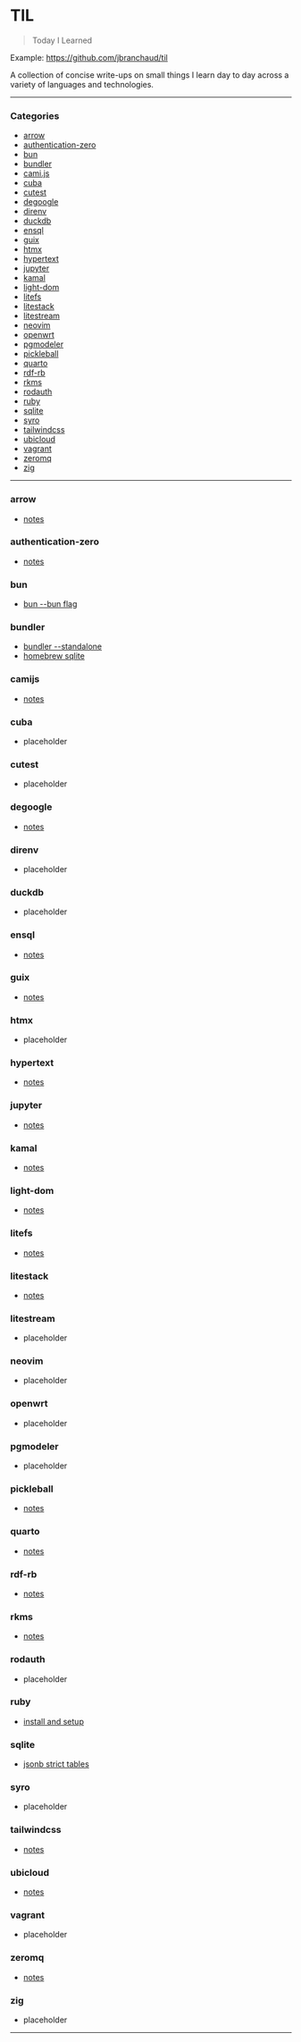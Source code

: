 # TIL

> Today I Learned

Example: https://github.com/jbranchaud/til

A collection of concise write-ups on small things I learn day to day across a
variety of languages and technologies.

---

### Categories

- [arrow](#arrow)
- [authentication-zero](#authentication-zero)
- [bun](#bun)
- [bundler](#bundler)
- [cami.js](#camijs)
- [cuba](#cuba)
- [cutest](#cutest)
- [degoogle](#degoogle)
- [direnv](#direnv)
- [duckdb](#duckdb)
- [ensql](#ensql)
- [guix](#guix)
- [htmx](#htmx)
- [hypertext](#hypertext)
- [jupyter](#jupyter)
- [kamal](#kamal)
- [light-dom](#light-dom)
- [litefs](#litefs)
- [litestack](#litestack)
- [litestream](#litestream)
- [neovim](#neovim)
- [openwrt](#openwrt)
- [pgmodeler](#pgmodeler)
- [pickleball](#pickleball)
- [quarto](#quarto)
- [rdf-rb](#rdf-rb)
- [rkms](#rkms)
- [rodauth](#rodauth)
- [ruby](#ruby)
- [sqlite](#sqlite)
- [syro](#syro)
- [tailwindcss](#tailwindcss)
- [ubicloud](#ubicloud)
- [vagrant](#vagrant)
- [zeromq](#zeromq)
- [zig](#zig)

---

### arrow

- [notes](arrow/notes.md)

### authentication-zero

- [notes](authentication-zero/notes.md)

### bun

- [bun --bun flag](bun/bun-flag.md)

### bundler

- [bundler --standalone](bundler/standalone-bundle.md)
- [homebrew sqlite](bundler/homebrew-sqlite.md)

### camijs

- [notes](camijs/notes.md)

### cuba

- placeholder

### cutest

- placeholder

### degoogle

- [notes](degoogle/notes.md)

### direnv

- placeholder

### duckdb

- placeholder

### ensql

- [notes](ensql/notes.md)

### guix

- [notes](guix/notes.md)

### htmx

- placeholder

### hypertext

- [notes](hypertext/notes.md)

### jupyter

- [notes](jupyter/notes.md)

### kamal

- [notes](kamal/notes.md)

### light-dom

- [notes](light-dom/notes.md)

### litefs

- [notes](litefs/notes.md)

### litestack

- [notes](litestack/notes.md)

### litestream

- placeholder

### neovim

- placeholder

### openwrt

- placeholder

### pgmodeler

- placeholder

### pickleball

- [notes](pickleball/notes.md)

### quarto

- [notes](quarto/notes.md)

### rdf-rb

- [notes](rdf-rb/notes.md)

### rkms

- [notes](rkms/notes.md)

### rodauth

- placeholder

### ruby

- [install and setup](ruby/install-setup.md)

### sqlite

- [jsonb strict tables](sqlite/jsonb-strict-tables.md)

### syro

- placeholder

### tailwindcss

- [notes](tailwindcss/notes.md)

### ubicloud

- [notes](ubicloud/notes.md)

### vagrant

- placeholder

### zeromq

- [notes](zeromq/notes.md)

### zig

- placeholder

---
